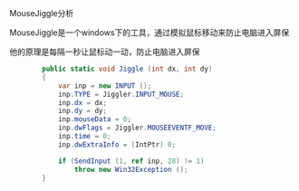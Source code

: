 MouseJiggle分析

MouseJiggle是一个windows下的工具，通过模拟鼠标移动来防止电脑进入屏保

他的原理是每隔一秒让鼠标动一动，防止电脑进入屏保

```c#
        public static void Jiggle (int dx, int dy)
        {
            var inp = new INPUT ();
            inp.TYPE = Jiggler.INPUT_MOUSE;
            inp.dx = dx;
            inp.dy = dy;
            inp.mouseData = 0;
            inp.dwFlags = Jiggler.MOUSEEVENTF_MOVE;
            inp.time = 0;
            inp.dwExtraInfo = (IntPtr) 0;

            if (SendInput (1, ref inp, 28) != 1)
                throw new Win32Exception ();
        }
```

